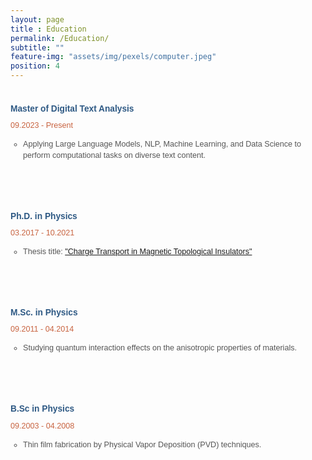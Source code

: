 ```yaml
--- 
layout: page
title : Education
permalink: /Education/
subtitle: "" 
feature-img: "assets/img/pexels/computer.jpeg"
position: 4
---
```

  <style>
  <style>
  body {
    margin: 0;
    padding: 10px;
    background-color: #e0e3dc;
    background-image: url('assets/img/header/education.jpg');
    background-repeat: no-repeat;
    background-position: center center;
    background-size: cover;
  }

    
  .education-section {
    max-width: 900px;
    margin: 0 auto; /* Center align the section */
    padding: 10px 0; /* Add vertical spacing */
    font-family: 'Avenir Next LT Pro', sans-serif;
    border-bottom: none; /* Removes the border */
    box-shadow: none;   
  }
    div.education-section {
    border-bottom: none !important; /* Ensures removal of border */
    box-shadow: none !important;   /* Ensures removal of shadows */
}

div.education-section::after,
div.education-section::before {
    content: none !important; /* Removes pseudo-elements */
}

  .course-title {
    font-weight: bold;
    color: rgba(46, 89, 132, 1); /* Royal Blue */
    font-size: .98em;
    margin-left: 0px; /* Increase space below title */
    margin-bottom: 4px;
  }

  .course-details {
    font-size: .9em; /* Clear and readable size */
    font-weight: normal;
    color: rgba(200, 100, 65, 1); /* One color for the date */
    margin-left: 0px;
    margin-bottom: 15px; /* Add space below details */
  }

  .course-description {
    margin-top: 10px; /* Space between title and description */
    margin-left: 0px;
    margin-bottom: 80px;
  }

  .course-description ul {
    margin: 0;
    padding-left: 20px; /* Slight indentation for bullets */
    list-style-type: circle; /* Use circle bullets */
  }

  .course-description ul li {
    margin-bottom: 8px; /* Increase spacing between bullet points */
    font-size: 0.9em; /* Readable size */
    color: #555; /* Slightly lighter gray for description text */
    line-height: 1.4;
  }

 hr {
    border: 0;
    border-top: .4px solid #eee;
    margin: 40px 0;
  }
    
</style>

<div class="education-section">
  <div class="education-content">
    <p class="course-title">
      Master of Digital Text Analysis
    </p>
    <p class="course-details">09.2023 - Present</p>
    <div class="course-description">
      <ul>
        <li>Applying Large Language Models, NLP, Machine Learning, and Data Science to perform computational tasks on diverse text content.</li>
      </ul>
    </div>
  </div>


  <div class="education-content">
    <p class="course-title">
      Ph.D. in Physics
    </p>
    <p class="course-details">03.2017 - 10.2021</p>
    <div class="course-description">
      <ul>
        <li>Thesis title: <a href="https://repository.uantwerpen.be/docstore/d:irua:8696" style="color: lapislazuli;">"Charge Transport in Magnetic Topological Insulators"</a></li>
      </ul>
    </div>
  </div>
  

  <div class="education-content">
    <p class="course-title">
      M.Sc. in Physics
    </p>
    <p class="course-details">09.2011 - 04.2014</p>
    <div class="course-description">
      <ul>
        <li>Studying quantum interaction effects on the anisotropic properties of materials.</li>
      </ul>
    </div>
  </div>


  <div class="education-content">
    <p class="course-title">
      B.Sc in Physics
    </p>
    <p class="course-details">09.2003 - 04.2008</p>
    <div class="course-description">
      <ul>
        <li>Thin film fabrication by Physical Vapor Deposition (PVD) techniques.</li>
      </ul>
    </div>
  </div>
</div>

